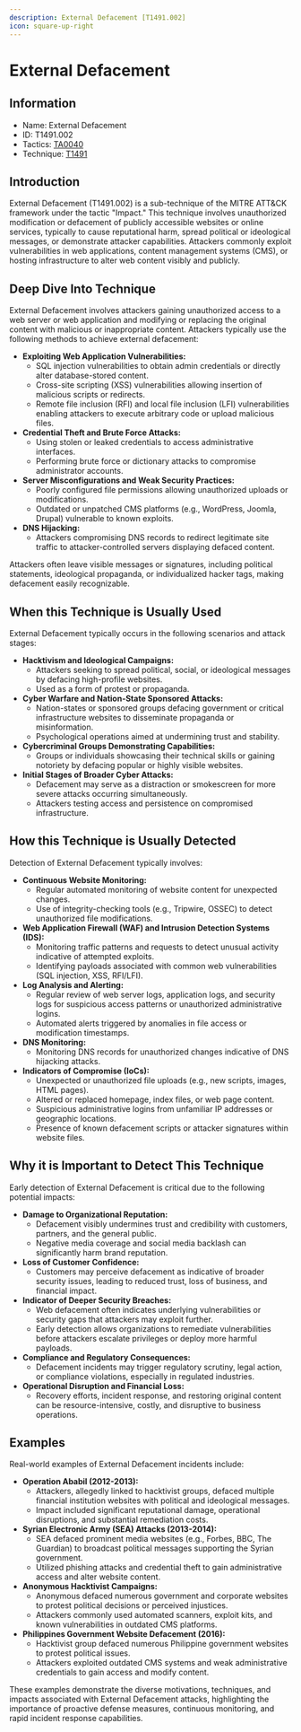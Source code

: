 ```yaml
---
description: External Defacement [T1491.002]
icon: square-up-right
---
```


# External Defacement

## Information

* Name: External Defacement
* ID: T1491.002
* Tactics: [TA0040](../)
* Technique: [T1491](./)

## Introduction

External Defacement (T1491.002) is a sub-technique of the MITRE ATT\&CK framework under the tactic "Impact." This technique involves unauthorized modification or defacement of publicly accessible websites or online services, typically to cause reputational harm, spread political or ideological messages, or demonstrate attacker capabilities. Attackers commonly exploit vulnerabilities in web applications, content management systems (CMS), or hosting infrastructure to alter web content visibly and publicly.

## Deep Dive Into Technique

External Defacement involves attackers gaining unauthorized access to a web server or web application and modifying or replacing the original content with malicious or inappropriate content. Attackers typically use the following methods to achieve external defacement:

* **Exploiting Web Application Vulnerabilities:**
  * SQL injection vulnerabilities to obtain admin credentials or directly alter database-stored content.
  * Cross-site scripting (XSS) vulnerabilities allowing insertion of malicious scripts or redirects.
  * Remote file inclusion (RFI) and local file inclusion (LFI) vulnerabilities enabling attackers to execute arbitrary code or upload malicious files.
* **Credential Theft and Brute Force Attacks:**
  * Using stolen or leaked credentials to access administrative interfaces.
  * Performing brute force or dictionary attacks to compromise administrator accounts.
* **Server Misconfigurations and Weak Security Practices:**
  * Poorly configured file permissions allowing unauthorized uploads or modifications.
  * Outdated or unpatched CMS platforms (e.g., WordPress, Joomla, Drupal) vulnerable to known exploits.
* **DNS Hijacking:**
  * Attackers compromising DNS records to redirect legitimate site traffic to attacker-controlled servers displaying defaced content.

Attackers often leave visible messages or signatures, including political statements, ideological propaganda, or individualized hacker tags, making defacement easily recognizable.

## When this Technique is Usually Used

External Defacement typically occurs in the following scenarios and attack stages:

* **Hacktivism and Ideological Campaigns:**
  * Attackers seeking to spread political, social, or ideological messages by defacing high-profile websites.
  * Used as a form of protest or propaganda.
* **Cyber Warfare and Nation-State Sponsored Attacks:**
  * Nation-states or sponsored groups defacing government or critical infrastructure websites to disseminate propaganda or misinformation.
  * Psychological operations aimed at undermining trust and stability.
* **Cybercriminal Groups Demonstrating Capabilities:**
  * Groups or individuals showcasing their technical skills or gaining notoriety by defacing popular or highly visible websites.
* **Initial Stages of Broader Cyber Attacks:**
  * Defacement may serve as a distraction or smokescreen for more severe attacks occurring simultaneously.
  * Attackers testing access and persistence on compromised infrastructure.

## How this Technique is Usually Detected

Detection of External Defacement typically involves:

* **Continuous Website Monitoring:**
  * Regular automated monitoring of website content for unexpected changes.
  * Use of integrity-checking tools (e.g., Tripwire, OSSEC) to detect unauthorized file modifications.
* **Web Application Firewall (WAF) and Intrusion Detection Systems (IDS):**
  * Monitoring traffic patterns and requests to detect unusual activity indicative of attempted exploits.
  * Identifying payloads associated with common web vulnerabilities (SQL injection, XSS, RFI/LFI).
* **Log Analysis and Alerting:**
  * Regular review of web server logs, application logs, and security logs for suspicious access patterns or unauthorized administrative logins.
  * Automated alerts triggered by anomalies in file access or modification timestamps.
* **DNS Monitoring:**
  * Monitoring DNS records for unauthorized changes indicative of DNS hijacking attacks.
* **Indicators of Compromise (IoCs):**
  * Unexpected or unauthorized file uploads (e.g., new scripts, images, HTML pages).
  * Altered or replaced homepage, index files, or web page content.
  * Suspicious administrative logins from unfamiliar IP addresses or geographic locations.
  * Presence of known defacement scripts or attacker signatures within website files.

## Why it is Important to Detect This Technique

Early detection of External Defacement is critical due to the following potential impacts:

* **Damage to Organizational Reputation:**
  * Defacement visibly undermines trust and credibility with customers, partners, and the general public.
  * Negative media coverage and social media backlash can significantly harm brand reputation.
* **Loss of Customer Confidence:**
  * Customers may perceive defacement as indicative of broader security issues, leading to reduced trust, loss of business, and financial impact.
* **Indicator of Deeper Security Breaches:**
  * Web defacement often indicates underlying vulnerabilities or security gaps that attackers may exploit further.
  * Early detection allows organizations to remediate vulnerabilities before attackers escalate privileges or deploy more harmful payloads.
* **Compliance and Regulatory Consequences:**
  * Defacement incidents may trigger regulatory scrutiny, legal action, or compliance violations, especially in regulated industries.
* **Operational Disruption and Financial Loss:**
  * Recovery efforts, incident response, and restoring original content can be resource-intensive, costly, and disruptive to business operations.

## Examples

Real-world examples of External Defacement incidents include:

* **Operation Ababil (2012-2013):**
  * Attackers, allegedly linked to hacktivist groups, defaced multiple financial institution websites with political and ideological messages.
  * Impact included significant reputational damage, operational disruptions, and substantial remediation costs.
* **Syrian Electronic Army (SEA) Attacks (2013-2014):**
  * SEA defaced prominent media websites (e.g., Forbes, BBC, The Guardian) to broadcast political messages supporting the Syrian government.
  * Utilized phishing attacks and credential theft to gain administrative access and alter website content.
* **Anonymous Hacktivist Campaigns:**
  * Anonymous defaced numerous government and corporate websites to protest political decisions or perceived injustices.
  * Attackers commonly used automated scanners, exploit kits, and known vulnerabilities in outdated CMS platforms.
* **Philippines Government Website Defacement (2016):**
  * Hacktivist group defaced numerous Philippine government websites to protest political issues.
  * Attackers exploited outdated CMS systems and weak administrative credentials to gain access and modify content.

These examples demonstrate the diverse motivations, techniques, and impacts associated with External Defacement attacks, highlighting the importance of proactive defense measures, continuous monitoring, and rapid incident response capabilities.
